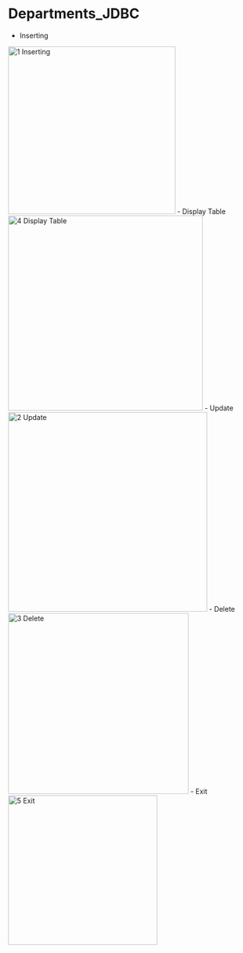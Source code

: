 # Departments_JDBC
- Inserting
<img width="341" alt="1 Inserting" src="https://github.com/AnthyushT/Departments_JDBC/assets/88778750/aace623f-3ada-4720-94d1-cfbb1086ab3b">
- Display Table
<img width="397" alt="4 Display Table" src="https://github.com/AnthyushT/Departments_JDBC/assets/88778750/0070f8c7-13c7-402a-a145-0d1288c19aff">
- Update
<img width="406" alt="2 Update" src="https://github.com/AnthyushT/Departments_JDBC/assets/88778750/8b36fa22-4cb7-468d-9cf9-ce06c5a5fec1">
- Delete
<img width="368" alt="3 Delete" src="https://github.com/AnthyushT/Departments_JDBC/assets/88778750/da15a993-0150-4f39-82eb-ba5215100be2">
- Exit
<img width="304" alt="5 Exit" src="https://github.com/AnthyushT/Departments_JDBC/assets/88778750/0883d6cd-19a8-424d-8889-27d5ea806a6d">
